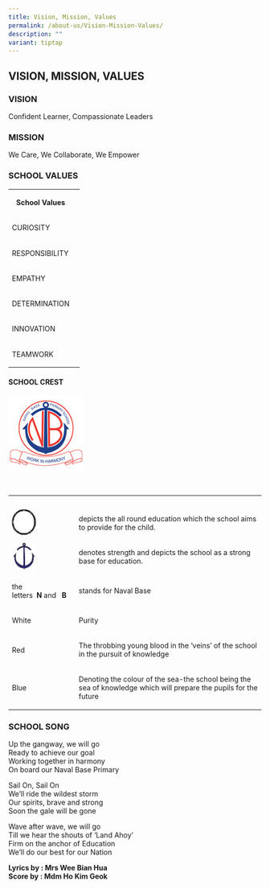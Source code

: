 ```yaml
---
title: Vision, Mission, Values
permalink: /about-us/Vision-Mission-Values/
description: ""
variant: tiptap
---
```

<h2>VISION, MISSION, VALUES</h2>
<h3>VISION</h3>
<p>Confident Learner, Compassionate Leaders</p>
<h3>MISSION</h3>
<p>We Care, We Collaborate, We Empower</p>
<h3>SCHOOL VALUES</h3>
<table style="minWidth: 50px">
<colgroup>
<col>
<col>
</colgroup>
<tbody>
<tr>
<th rowspan="1" colspan="1">
<p>School Values</p>
</th>
<th rowspan="1" colspan="1">
<p></p>
</th>
</tr>
<tr>
<td rowspan="1" colspan="1">
<p>CURIOSITY</p>
</td>
<td rowspan="1" colspan="1">
<p></p>
</td>
</tr>
<tr>
<td rowspan="1" colspan="1">
<p>RESPONSIBILITY</p>
</td>
<td rowspan="1" colspan="1">
<p></p>
</td>
</tr>
<tr>
<td rowspan="1" colspan="1">
<p>EMPATHY</p>
</td>
<td rowspan="1" colspan="1">
<p></p>
</td>
</tr>
<tr>
<td rowspan="1" colspan="1">
<p>DETERMINATION</p>
</td>
<td rowspan="1" colspan="1">
<p></p>
</td>
</tr>
<tr>
<td rowspan="1" colspan="1">
<p>INNOVATION</p>
</td>
<td rowspan="1" colspan="1">
<p></p>
</td>
</tr>
<tr>
<td rowspan="1" colspan="1">
<p>TEAMWORK</p>
</td>
<td rowspan="1" colspan="1">
<p></p>
</td>
</tr>
</tbody>
</table>
<h4>SCHOOL CREST</h4>
<div class="isomer-image-wrapper">
<img style="width: 30%;" height="auto" width="100%" src="/images/crest.jpeg">
</div>
<p>
<br>
</p>
<table style="minWidth: 50px">
<colgroup>
<col>
<col>
</colgroup>
<tbody>
<tr>
<th rowspan="1" colspan="1">
<p></p>
</th>
<th rowspan="1" colspan="1">
<p></p>
</th>
</tr>
<tr>
<td rowspan="1" colspan="1">
<div class="isomer-image-wrapper">
<img style="width: 40%;" height="auto" width="100%" src="/images/circle.jpeg">
</div>
</td>
<td rowspan="1" colspan="1">
<p>depicts the all round education which the school aims to provide for the
child.</p>
</td>
</tr>
<tr>
<td rowspan="1" colspan="1">
<div class="isomer-image-wrapper">
<img style="width: 40%;" height="auto" width="100%" src="/images/anchor.jpeg">
</div>
</td>
<td rowspan="1" colspan="1">
<p>denotes strength and depicts the school as a strong base for education.</p>
</td>
</tr>
<tr>
<td rowspan="1" colspan="1">
<p>the letters&nbsp;&nbsp;<strong>N</strong>&nbsp;and&nbsp;&nbsp;&nbsp;<strong>B</strong>
</p>
</td>
<td rowspan="1" colspan="1">
<p>stands for Naval Base</p>
</td>
</tr>
<tr>
<td rowspan="1" colspan="1">
<p>White</p>
</td>
<td rowspan="1" colspan="1">
<p>Purity</p>
</td>
</tr>
<tr>
<td rowspan="1" colspan="1">
<p>Red</p>
</td>
<td rowspan="1" colspan="1">
<p>The throbbing young blood in the ‘veins’ of the school in the pursuit
of knowledge</p>
</td>
</tr>
<tr>
<td rowspan="1" colspan="1">
<p>Blue</p>
</td>
<td rowspan="1" colspan="1">
<p>Denoting the colour of the sea-the school being the sea of knowledge which
will prepare the pupils for the future</p>
</td>
</tr>
</tbody>
</table>
<h3>SCHOOL SONG</h3>
<p>Up the gangway, we will go
<br>Ready to achieve our goal
<br>Working together in harmony
<br>On board our Naval Base Primary
<br>
</p>
<p>Sail On, Sail On
<br>We’ll ride the wildest storm
<br>Our spirits, brave and strong
<br>Soon the gale will be gone
<br>
</p>
<p>Wave after wave, we will go
<br>Till we hear the shouts of ‘Land Ahoy’
<br>Firm on the anchor of Education
<br>We’ll do our best for our Nation</p>
<p><strong>Lyrics by : Mrs Wee Bian Hua</strong> 
<br><strong>Score by : Mdm Ho Kim Geok</strong>
</p>